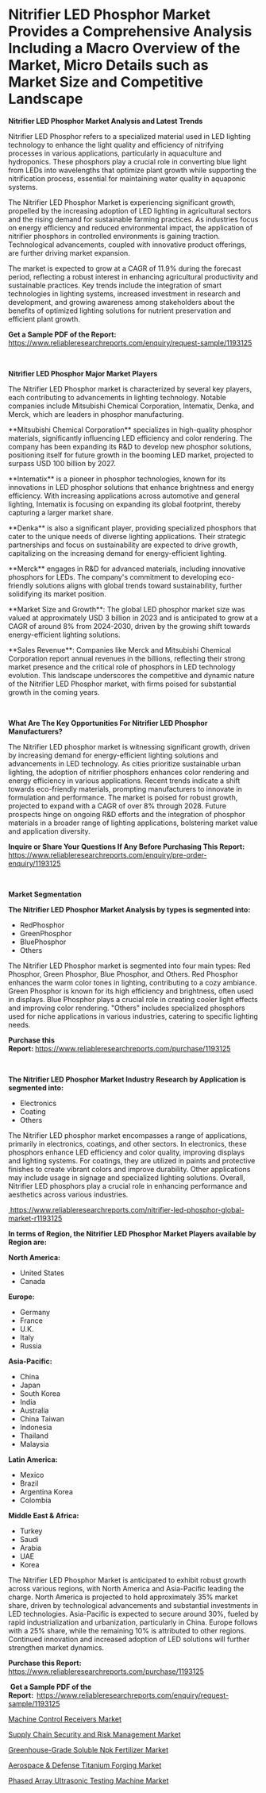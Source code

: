 <p><h1>Nitrifier LED Phosphor Market Provides a Comprehensive Analysis Including a Macro Overview of the Market, Micro Details such as Market Size and Competitive Landscape</h1></p><p><strong>Nitrifier LED Phosphor Market Analysis and Latest Trends</strong></p>
<p><p>Nitrifier LED Phosphor refers to a specialized material used in LED lighting technology to enhance the light quality and efficiency of nitrifying processes in various applications, particularly in aquaculture and hydroponics. These phosphors play a crucial role in converting blue light from LEDs into wavelengths that optimize plant growth while supporting the nitrification process, essential for maintaining water quality in aquaponic systems. </p><p>The Nitrifier LED Phosphor Market is experiencing significant growth, propelled by the increasing adoption of LED lighting in agricultural sectors and the rising demand for sustainable farming practices. As industries focus on energy efficiency and reduced environmental impact, the application of nitrifier phosphors in controlled environments is gaining traction. Technological advancements, coupled with innovative product offerings, are further driving market expansion. </p><p>The market is expected to grow at a CAGR of 11.9% during the forecast period, reflecting a robust interest in enhancing agricultural productivity and sustainable practices. Key trends include the integration of smart technologies in lighting systems, increased investment in research and development, and growing awareness among stakeholders about the benefits of optimized lighting solutions for nutrient preservation and efficient plant growth.</p></p>
<p><strong>Get a Sample PDF of the Report:&nbsp;</strong> <a href="https://www.reliableresearchreports.com/enquiry/request-sample/1193125?utm_campaign=34&utm_medium=2&utm_source=Github&utm_content=ia&utm_term=06122024&utm_id=nitrifier-led-phosphor">https://www.reliableresearchreports.com/enquiry/request-sample/1193125</a></p>
<p>&nbsp;</p>
<p><strong>Nitrifier LED Phosphor Major Market Players</strong></p>
<p><p>The Nitrifier LED Phosphor market is characterized by several key players, each contributing to advancements in lighting technology. Notable companies include Mitsubishi Chemical Corporation, Intematix, Denka, and Merck, which are leaders in phosphor manufacturing.</p><p>**Mitsubishi Chemical Corporation** specializes in high-quality phosphor materials, significantly influencing LED efficiency and color rendering. The company has been expanding its R&D to develop new phosphor solutions, positioning itself for future growth in the booming LED market, projected to surpass USD 100 billion by 2027.</p><p>**Intematix** is a pioneer in phosphor technologies, known for its innovations in LED phosphor solutions that enhance brightness and energy efficiency. With increasing applications across automotive and general lighting, Intematix is focusing on expanding its global footprint, thereby capturing a larger market share.</p><p>**Denka** is also a significant player, providing specialized phosphors that cater to the unique needs of diverse lighting applications. Their strategic partnerships and focus on sustainability are expected to drive growth, capitalizing on the increasing demand for energy-efficient lighting.</p><p>**Merck** engages in R&D for advanced materials, including innovative phosphors for LEDs. The company's commitment to developing eco-friendly solutions aligns with global trends toward sustainability, further solidifying its market position.</p><p>**Market Size and Growth**: The global LED phosphor market size was valued at approximately USD 3 billion in 2023 and is anticipated to grow at a CAGR of around 8% from 2024-2030, driven by the growing shift towards energy-efficient lighting solutions.</p><p>**Sales Revenue**: Companies like Merck and Mitsubishi Chemical Corporation report annual revenues in the billions, reflecting their strong market presence and the critical role of phosphors in LED technology evolution. This landscape underscores the competitive and dynamic nature of the Nitrifier LED Phosphor market, with firms poised for substantial growth in the coming years.</p></p>
<p>&nbsp;</p>
<p><strong>What Are The Key Opportunities For Nitrifier LED Phosphor Manufacturers?</strong></p>
<p><p>The Nitrifier LED phosphor market is witnessing significant growth, driven by increasing demand for energy-efficient lighting solutions and advancements in LED technology. As cities prioritize sustainable urban lighting, the adoption of nitrifier phosphors enhances color rendering and energy efficiency in various applications. Recent trends indicate a shift towards eco-friendly materials, prompting manufacturers to innovate in formulation and performance. The market is poised for robust growth, projected to expand with a CAGR of over 8% through 2028. Future prospects hinge on ongoing R&D efforts and the integration of phosphor materials in a broader range of lighting applications, bolstering market value and application diversity.</p></p>
<p><strong>Inquire or Share Your Questions If Any Before Purchasing This Report:</strong> <a href="https://www.reliableresearchreports.com/enquiry/pre-order-enquiry/1193125?utm_campaign=34&utm_medium=2&utm_source=Github&utm_content=ia&utm_term=06122024&utm_id=nitrifier-led-phosphor">https://www.reliableresearchreports.com/enquiry/pre-order-enquiry/1193125</a></p>
<p>&nbsp;</p>
<p><strong>Market Segmentation</strong></p>
<p><strong>The Nitrifier LED Phosphor Market Analysis by types is segmented into:</strong></p>
<p><ul><li>RedPhosphor</li><li>GreenPhosphor</li><li>BluePhosphor</li><li>Others</li></ul></p>
<p><p>The Nitrifier LED Phosphor market is segmented into four main types: Red Phosphor, Green Phosphor, Blue Phosphor, and Others. Red Phosphor enhances the warm color tones in lighting, contributing to a cozy ambiance. Green Phosphor is known for its high efficiency and brightness, often used in displays. Blue Phosphor plays a crucial role in creating cooler light effects and improving color rendering. "Others" includes specialized phosphors used for niche applications in various industries, catering to specific lighting needs.</p></p>
<p><strong>Purchase this Report:&nbsp;</strong><a href="https://www.reliableresearchreports.com/purchase/1193125?utm_campaign=34&utm_medium=2&utm_source=Github&utm_content=ia&utm_term=06122024&utm_id=nitrifier-led-phosphor">https://www.reliableresearchreports.com/purchase/1193125</a></p>
<p>&nbsp;</p>
<p><strong>The Nitrifier LED Phosphor Market Industry Research by Application is segmented into:</strong></p>
<p><ul><li>Electronics</li><li>Coating</li><li>Others</li></ul></p>
<p><p>The Nitrifier LED phosphor market encompasses a range of applications, primarily in electronics, coatings, and other sectors. In electronics, these phosphors enhance LED efficiency and color quality, improving displays and lighting systems. For coatings, they are utilized in paints and protective finishes to create vibrant colors and improve durability. Other applications may include usage in signage and specialized lighting solutions. Overall, Nitrifier LED phosphors play a crucial role in enhancing performance and aesthetics across various industries.</p></p>
<p><a href="https://www.reliableresearchreports.com/nitrifier-led-phosphor-global-market-r1193125?utm_campaign=34&utm_medium=2&utm_source=Github&utm_content=ia&utm_term=06122024&utm_id=nitrifier-led-phosphor">&nbsp;https://www.reliableresearchreports.com/nitrifier-led-phosphor-global-market-r1193125</a></p>
<p><strong>In terms of Region, the Nitrifier LED Phosphor Market Players available by Region are:</strong></p>
<p>
    <p> <strong> North America: </strong>
        <ul>
            <li>United States</li>
            <li>Canada</li>
        </ul>
        </p> 
    <p> <strong> Europe: </strong>
        <ul>
            <li>Germany</li>
            <li>France</li>
            <li>U.K.</li>
            <li>Italy</li>
            <li>Russia</li>
        </ul>
        </p> 
    <p> <strong> Asia-Pacific: </strong>
        <ul>
            <li>China</li>
            <li>Japan</li>
            <li>South Korea</li>
            <li>India</li>
            <li>Australia</li>
            <li>China Taiwan</li>
            <li>Indonesia</li>
            <li>Thailand</li>
            <li>Malaysia</li>
        </ul>
        </p> 
    <p> <strong> Latin America: </strong>
        <ul>
            <li>Mexico</li>
            <li>Brazil</li>
            <li>Argentina Korea</li>
            <li>Colombia</li>
        </ul>
        </p> 
    <p> <strong> Middle East & Africa: </strong>
        <ul>
            <li>Turkey</li>
            <li>Saudi</li>
            <li>Arabia</li>
            <li>UAE</li>
            <li>Korea</li>
        </ul>
    </p>
    </p>
<p><p>The Nitrifier LED Phosphor Market is anticipated to exhibit robust growth across various regions, with North America and Asia-Pacific leading the charge. North America is projected to hold approximately 35% market share, driven by technological advancements and substantial investments in LED technologies. Asia-Pacific is expected to secure around 30%, fueled by rapid industrialization and urbanization, particularly in China. Europe follows with a 25% share, while the remaining 10% is attributed to other regions. Continued innovation and increased adoption of LED solutions will further strengthen market dynamics.</p></p>
<p><strong>Purchase this Report: </strong><a href="https://www.reliableresearchreports.com/purchase/1193125?utm_campaign=34&utm_medium=2&utm_source=Github&utm_content=ia&utm_term=06122024&utm_id=nitrifier-led-phosphor">https://www.reliableresearchreports.com/purchase/1193125</a></p>
<p>&nbsp;<strong>Get a Sample PDF of the Report:&nbsp;&nbsp;</strong><a href="https://www.reliableresearchreports.com/enquiry/request-sample/1193125?utm_campaign=34&utm_medium=2&utm_source=Github&utm_content=ia&utm_term=06122024&utm_id=nitrifier-led-phosphor">https://www.reliableresearchreports.com/enquiry/request-sample/1193125</a></p>
<p><strong></strong></p>
<p><p><a href="https://issuu.com/reportprime-2/docs/machine-control-receivers-market-size-2030.pptx?utm_campaign=34&utm_medium=2&utm_source=Github&utm_content=ia&utm_term=06122024&utm_id=nitrifier-led-phosphor">Machine Control Receivers Market</a></p><p><a href="https://www.linkedin.com/pulse/supply-chain-security-risk-management-market-size-forecast-0lnze?utm_campaign=34&utm_medium=2&utm_source=Github&utm_content=ia&utm_term=06122024&utm_id=nitrifier-led-phosphor">Supply Chain Security and Risk Management Market</a></p><p><a href="https://issuu.com/reportprime-2/docs/greenhouse-grade-soluble-npk-fertilizer-market-siz?utm_campaign=34&utm_medium=2&utm_source=Github&utm_content=ia&utm_term=06122024&utm_id=nitrifier-led-phosphor">Greenhouse-Grade Soluble Npk Fertilizer Market</a></p><p><a href="https://github.com/HobertDavis43/Market-Research-Report-List-1/blob/main/aerospace-defense-titanium-forging-market.md?utm_campaign=34&utm_medium=2&utm_source=Github&utm_content=ia&utm_term=06122024&utm_id=nitrifier-led-phosphor">Aerospace & Defense Titanium Forging Market</a></p><p><a href="https://www.linkedin.com/pulse/phased-array-ultrasonic-testing-machine-market-forecasting-j0nfe?utm_campaign=34&utm_medium=2&utm_source=Github&utm_content=ia&utm_term=06122024&utm_id=nitrifier-led-phosphor">Phased Array Ultrasonic Testing Machine Market</a></p></p>